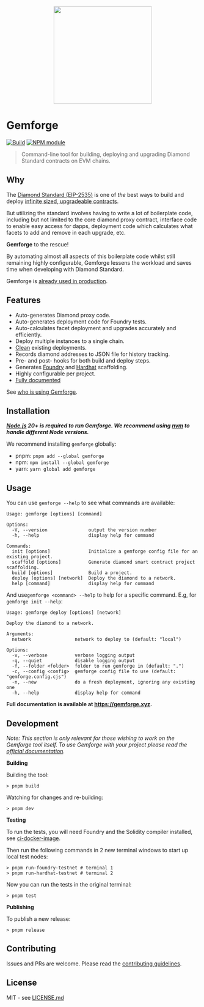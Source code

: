 <p align="center">
  <img width="256" height="256" src="https://raw.githubusercontent.com/gemstation/gemforge/master/assets/logo.png">
</p>

# Gemforge

[![Build](https://github.com/gemstation/gemforge/actions/workflows/ci.yml/badge.svg?branch=master)](https://github.com/gemstation/gemforge/actions/workflows/ci.yml)
[![NPM module](https://badge.fury.io/js/gemforge.svg)](https://badge.fury.io/js/gemforge)

> Command-line tool for building, deploying and upgrading Diamond Standard contracts on EVM chains.

## Why

The [Diamond Standard (EIP-2535)](https://eips.ethereum.org/EIPS/eip-2535) is one of _the_ best ways to build and deploy [infinite sized, upgradeable contracts](https://twitter.com/hiddentao/status/1692567215059407048).

But utilizing the standard involves having to write a lot of boilerplate code, including but not limited to the core diamond proxy contract, interface code to enable easy access for dapps, deployment code which calculates what facets to add and remove in each upgrade, etc.

**Gemforge** to the rescue!

By automating almost all aspects of this boilerplate code whilst still remaining highly configurable, Gemforge lessens the workload and saves time when developing with Diamond Standard.

Gemforge is [already used in production](https://gemforge.xyz/#who-is-using-gemforge).

## Features

* Auto-generates Diamond proxy code.
* Auto-generates deployment code for Foundry tests.
* Auto-calculates facet deployment and upgrades accurately and efficiently.
* Deploy multiple instances to a single chain.
* [Clean](https://gemforge.xyz/commands/deploy/#fresh-deployments) existing deployments.
* Records diamond addresses to JSON file for history tracking.
* Pre- and post- hooks for both build and deploy steps.
* Generates [Foundry](https://github.com/gemstation/contracts-foundry/) and [Hardhat](https://github.com/gemstation/contracts-hardhat/) scaffolding.
* Highly configurable per project.
* [Fully documented](https://gemforge.xyz)

See [who is using Gemforge](https://gemforge.xyz/#who-is-using-gemforge).

## Installation

**_[Node.js](https://nodejs.org/) 20+ is required to run Gemforge. We recommend using [nvm](https://github.com/nvm-sh/nvm) to handle different Node versions._**

We recommend installing `gemforge` globally:

* pnpm: `pnpm add --global gemforge`
* npm: `npm install --global gemforge`
* yarn: `yarn global add gemforge`

## Usage

You can use `gemforge --help` to see what commands are available:

```
Usage: gemforge [options] [command]

Options:
  -V, --version               output the version number
  -h, --help                  display help for command

Commands:
  init [options]              Initialize a gemforge config file for an existing project.
  scaffold [options]          Generate diamond smart contract project scaffolding.
  build [options]             Build a project.
  deploy [options] [network]  Deploy the diamond to a network.
  help [command]              display help for command
```

And use`gemforge <command> --help` to help for a specific command. E.g, for `gemforge init --help`:

```
Usage: gemforge deploy [options] [network]

Deploy the diamond to a network.

Arguments:
  network                network to deploy to (default: "local")

Options:
  -v, --verbose          verbose logging output
  -q, --quiet            disable logging output
  -f, --folder <folder>  folder to run gemforge in (default: ".")
  -c, --config <config>  gemforge config file to use (default: "gemforge.config.cjs")
  -n, --new              do a fresh deployment, ignoring any existing one
  -h, --help             display help for command
```

**Full documentation is available at https://gemforge.xyz.**

## Development

_Note: This section is only relevant for those wishing to work on the Gemforge tool itself. To use Gemforge with your project please read the [official documentation](https://gemforge.xyz)._

**Building**

Building the tool:

```
> pnpm build
```

Watching for changes and re-building:

```
> pnpm dev
```

**Testing**

To run the tests, you will need Foundry and the Solidity compiler installed, see [ci-docker-image](https://github.com/gemstation/ci-builder=image). 

Then run the following commands in 2 new terminal windows to start up local test nodes:

```
> pnpm run-foundry-testnet # terminal 1
> pnpm run-hardhat-testnet # terminal 2
```

Now you can run the tests in the original terminal:

```
> pnpm test
```

**Publishing**

To publish a new release:

```
> pnpm release
```

## Contributing

Issues and PRs are welcome. Please read the [contributing guidelines](CONTRIBUTING.md).

## License

MIT - see [LICENSE.md](LICENSE.md)